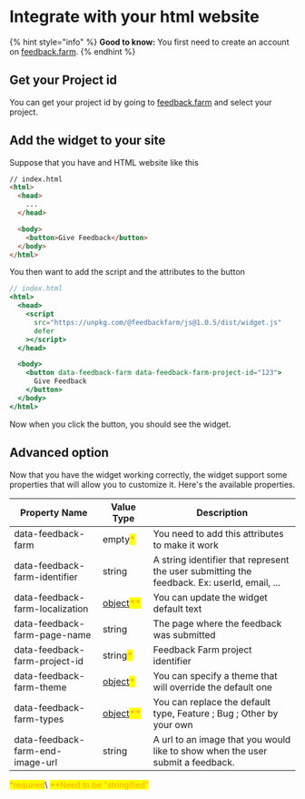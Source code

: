 # Integrate with your html website

{% hint style="info" %}
**Good to know:** You first need to create an account on [feedback.farm](https://feedback.farm).
{% endhint %}

## Get your Project id

You can get your project id by going to [feedback.farm](https://feedback.farm) and select your project.

## Add the widget to your site

Suppose that you have and HTML website like this

```html
// index.html
<html>
  <head>
    ...
  </head>

  <body>
    <button>Give Feedback</button>
  </body>
</html>
```

You then want to add the script and the attributes to the button

```jsx
// index.html
<html>
  <head>
    <script
      src="https://unpkg.com/@feedbackfarm/js@1.0.5/dist/widget.js"
      defer
    ></script>
  </head>

  <body>
    <button data-feedback-farm data-feedback-farm-project-id="123">
      Give Feedback
    </button>
  </body>
</html>
```

Now when you click the button, you should see the widget.

## Advanced option

Now that you have the widget working correctly, the widget support some properties that will allow you to customize it. Here's the available properties.

| Property Name                    | Value Type                                                                                                                                                                                 | Description                                                                                 |
| -------------------------------- | ------------------------------------------------------------------------------------------------------------------------------------------------------------------------------------------ | ------------------------------------------------------------------------------------------- |
| data-feedback-farm               | empty<mark style="color:orange;">\*</mark>                                                                                                                                                 | You need to add this attributes to make it work                                             |
| data-feedback-farm-identifier    | string                                                                                                                                                                                     | A string identifier that represent the user submitting the feedback. Ex: userId, email, ... |
| data-feedback-farm-localization  | [object](https://app.gitbook.com/o/VBH06CYvOzNhVZK9sRHj/s/a9gd73UQNnS1pMoeQJii/~/changes/SNS09pVy6kzD4Rbn3tQW/reference/api-reference/localization)<mark style="color:orange;">\*\*</mark> | You can update the widget default text                                                      |
| data-feedback-farm-page-name     | string                                                                                                                                                                                     | The page where the feedback was submitted                                                   |
| data-feedback-farm-project-id    | string<mark style="color:orange;">\*</mark>                                                                                                                                                | Feedback Farm project identifier                                                            |
| data-feedback-farm-theme         | [object](https://app.gitbook.com/o/VBH06CYvOzNhVZK9sRHj/s/a9gd73UQNnS1pMoeQJii/~/changes/SNS09pVy6kzD4Rbn3tQW/reference/api-reference/theme)<mark style="color:orange;">\*</mark>          | You can specify a theme that will override the default one                                  |
| data-feedback-farm-types         | [object](https://app.gitbook.com/o/VBH06CYvOzNhVZK9sRHj/s/a9gd73UQNnS1pMoeQJii/~/changes/SNS09pVy6kzD4Rbn3tQW/reference/api-reference/types)<mark style="color:orange;">\*\*</mark>        | You can replace the default type, Feature ; Bug ; Other by your own                         |
| data-feedback-farm-end-image-url | string                                                                                                                                                                                     | A url to an image that you would like to show when the user submit a feedback.              |

<mark style="color:orange;">\*required</mark>\ <mark style="color:orange;">\*\*Need to be "stringified"</mark>

